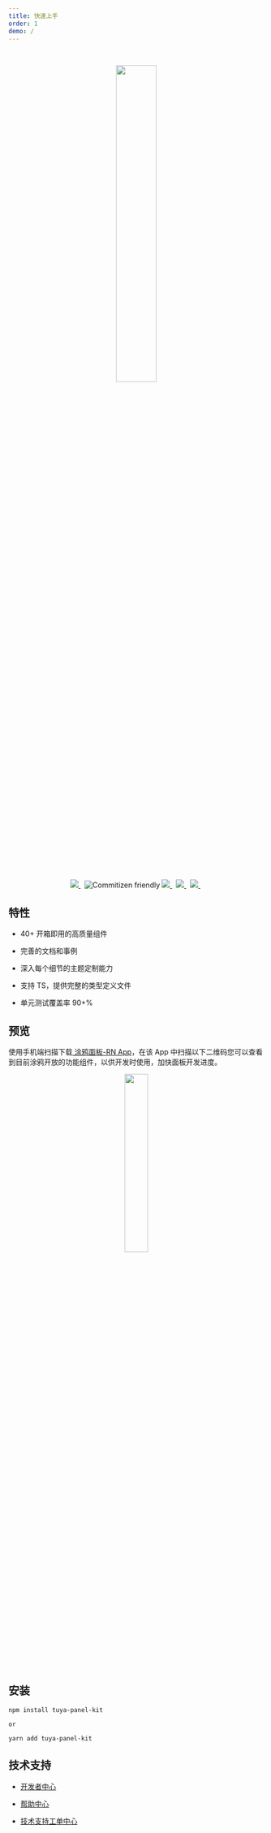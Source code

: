 ```yaml
---
title: 快速上手
order: 1
demo: /
---
```


<br/>

<center><p align="center"><img src="https://images.tuyacn.com/rms-static/dc225080-25a5-11eb-8913-b53cc9e03c9c-1605267985800.png?tyName=tuya.png" width="40%" height="40%" /></p></center>

<br/>

<center><p align="center">
  <a href="https://www.npmjs.com/package/tuya-panel-kit" target="_blank">
    <img src="https://img.shields.io/npm/v/tuya-panel-kit/latest.svg" />
  </a>&nbsp;
  <img alt="Commitizen friendly" src="https://img.shields.io/github/license/tuya/tuya-panel-kit.svg" />
  <a href="http://commitizen.github.io/cz-cli/" target="_blank">
    <img src="https://img.shields.io/badge/commitizen-friendly-brightgreen.svg?maxAge=2592000" />
  </a>&nbsp;
  <a href="https://conventionalcommits.org" target="_blank">
    <img src="https://img.shields.io/badge/Conventional%20Commits-1.0.0-brightgreen.svg?maxAge=2592000" />
  </a>&nbsp;
  <a href="https://codecov.io/gh/tuya/tuya-panel-kit" target="_blank">
    <img src="https://codecov.io/gh/tuya/tuya-panel-kit/branch/master/graph/badge.svg" />
  </a>&nbsp;
</p>
</center>

## 特性

- 40+ 开箱即用的高质量组件

- 完善的文档和事例

- 深入每个细节的主题定制能力

- 支持 TS，提供完整的类型定义文件

- 单元测试覆盖率 90+%

## 预览

<p id='previewRead'>
使用手机端扫描下载<a href='https://smartapp.tuya.com/typaneldev'> 涂鸦面板-RN App</a>，在该 App 中扫描以下二维码您可以查看到目前涂鸦开放的功能组件，以供开发时使用，加快面板开发进度。
</p>

<center><p align="center"><img src="https://images.tuyacn.com/rms-static/e34c9790-40e8-11eb-bf7f-5f284009845d-1608265455497.png?tyName=QR.png" width="30%" height="30%" /></p></center>

## 安装

```shell
npm install tuya-panel-kit

or

yarn add tuya-panel-kit
```

## 技术支持

- [开发者中心](https://developer.tuya.com/cn/)

- [帮助中心](https://support.tuya.com/cn/help)

- [技术支持工单中心](https://iot.tuya.com/council/)
